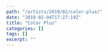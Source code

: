 ```yaml
---
path: "/artists/2019/02/color-plus/"
date: "2019-02-04T17:27:19Z"
title: "Color Plus"
categories: []
tags: []
excerpt: ""
---
```


